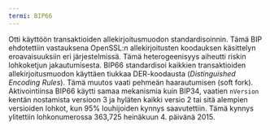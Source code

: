 ```yaml
---
termi: BIP66
---
```


Otti käyttöön transaktioiden allekirjoitusmuodon standardisoinnin. Tämä BIP ehdotettiin vastauksena OpenSSL:n allekirjoitusten koodauksen käsittelyn eroavaisuuksiin eri järjestelmissä. Tämä heterogeenisyys aiheutti riskin lohkoketjun jakautumisesta. BIP66 standardisoi kaikkien transaktioiden allekirjoitusmuodon käyttäen tiukkaa DER-koodausta (*Distinguished Encoding Rules*). Tämä muutos vaati pehmeän haarautumisen (soft fork). Aktivointiinsa BIP66 käytti samaa mekanismia kuin BIP34, vaatien `nVersion` kentän nostamista versioon 3 ja hyläten kaikki versio 2 tai sitä alempien versioiden lohkot, kun 95% louhijoiden kynnys saavutettiin. Tämä kynnys ylitettiin lohkonumerossa 363,725 heinäkuun 4. päivänä 2015.